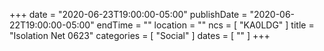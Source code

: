 +++
date = "2020-06-23T19:00:00-05:00"
publishDate = "2020-06-22T19:00:00-05:00"
endTime = ""
location = ""
ncs = [ "KA0LDG" ]
title = "Isolation Net 0623"
categories = [ "Social" ]
dates = [ "" ]
+++
